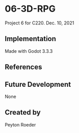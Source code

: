 # 06-3D-RPG
Project 6 for C220. Dec. 10, 2021

## Implementation
Made with Godot 3.3.3

## References

## Future Development
None
## Created by
Peyton Roeder
